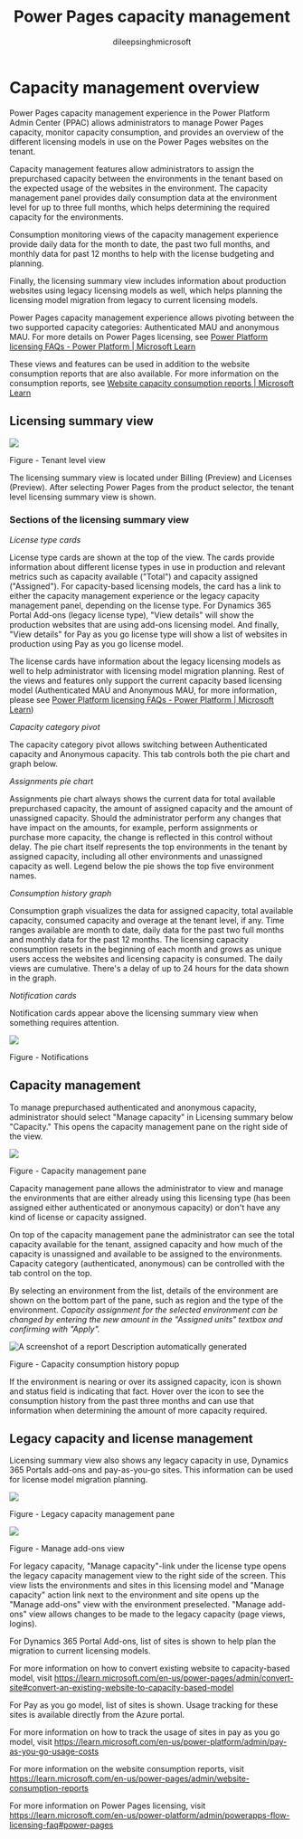 ﻿---
title: Power Pages capacity management 
description: Learn about capacity management in Power Pages.
author: dileepsinghmicrosoft

ms.topic: conceptual
ms.custom: 
ms.date: 11/07/2023
ms.subservice: 
ms.author: dileeps
ms.reviewer: kkendrick
contributors:
    - dileepsinghmicrosoft
    - ProfessorKendrick
---

# Capacity management overview

Power Pages capacity management experience in the Power Platform Admin Center (PPAC) allows administrators to manage Power Pages capacity, monitor capacity consumption, and provides an overview of the different licensing models in use on the Power Pages websites on the tenant.

Capacity management features allow administrators to assign the prepurchased capacity between the environments in the tenant based on the expected usage of the websites in the environment. The capacity management panel provides daily consumption data at the environment level for up to three full months, which helps determining the required capacity for the environments.

Consumption monitoring views of the capacity management experience provide daily data for the month to date, the past two full months, and monthly data for past 12 months to help with the license budgeting and planning.

Finally, the licensing summary view includes information about production websites using legacy licensing models as well, which helps planning the licensing model migration from legacy to current licensing models.

Power Pages capacity management experience allows pivoting between the two supported capacity categories: Authenticated MAU and anonymous MAU. For more details on Power Pages licensing, see [Power Platform licensing FAQs - Power Platform \| Microsoft Learn](https://learn.microsoft.com/en-us/power-platform/admin/powerapps-flow-licensing-faq#power-pages)

These views and features can be used in addition to the website consumption reports that are also available. For more information on the consumption reports, see [Website capacity consumption reports \| Microsoft Learn](https://learn.microsoft.com/en-us/power-pages/admin/website-consumption-reports?tabs=PPS)

## Licensing summary view

![](media/image1.png)

Figure - Tenant level view

The licensing summary view is located under Billing (Preview) and Licenses (Preview). After selecting Power Pages from the product selector, the tenant level licensing summary view is shown.

### Sections of the licensing summary view

*License type cards*

License type cards are shown at the top of the view. The cards provide information about different license types in use in production and relevant metrics such as capacity available ("Total") and capacity assigned ("Assigned"). For capacity-based licensing models, the card has a link to either the capacity management experience or the legacy capacity management panel, depending on the license type. For Dynamics 365 Portal Add-ons (legacy license type), "View details" will show the production websites that are using add-ons licensing model. And finally, "View details" for Pay as you go license type will show a list of websites in production using Pay as you go license model.

The license cards have information about the legacy licensing models as well to help administrator with licensing model migration planning. Rest of the views and features only support the current capacity based licensing model (Authenticated MAU and Anonymous MAU, for more information, please see [Power Platform licensing FAQs - Power Platform \| Microsoft Learn](https://learn.microsoft.com/en-us/power-platform/admin/powerapps-flow-licensing-faq#power-pages))

*Capacity category pivot*

The capacity category pivot allows switching between Authenticated capacity and Anonymous capacity. This tab controls both the pie chart and graph below.

*Assignments pie chart*

Assignments pie chart always shows the current data for total available prepurchased capacity, the amount of assigned capacity and the amount of unassigned capacity. Should the administrator perform any changes that have impact on the amounts, for example,  perform assignments or purchase more capacity, the change is reflected in this control without delay. The pie chart itself represents the top environments in the tenant by assigned capacity, including all other environments and unassigned capacity as well. Legend below the pie shows the top five environment names.

*Consumption history graph*

Consumption graph visualizes the data for assigned capacity, total available capacity, consumed capacity and overage at the tenant level, if any. Time ranges available are month to date, daily data for the past two full months and monthly data for the past 12 months. The licensing capacity consumption resets in the beginning of each month and grows as unique users access the websites and licensing capacity is consumed. The daily views are cumulative. There's a delay of up to 24 hours for the data shown in the graph.

*Notification cards*

Notification cards appear above the licensing summary view when something requires attention.

![](media/image2.png)

Figure - Notifications

## Capacity management

To manage prepurchased authenticated and anonymous capacity, administrator should select "Manage capacity" in Licensing summary below "Capacity." This opens the capacity management pane on the right side of the view.

![](media/image3.png)

Figure - Capacity management pane

Capacity management pane allows the administrator to view and manage the environments that are either already using this licensing type (has been assigned either authenticated or anonymous capacity) or don't have any kind of license or capacity assigned.

On top of the capacity management pane the administrator can see the total capacity available for the tenant, assigned capacity and how much of the capacity is unassigned and available to be assigned to the environments. Capacity category (authenticated, anonymous) can be controlled with the tab control on the top.

By selecting an environment from the list, details of the environment are shown on the bottom part of the pane, such as region and the type of the environment. *Capacity assignment for the selected environment can be changed by entering the new amount in the "Assigned units" textbox and confirming with "Apply".*

![A screenshot of a report Description automatically generated](media/image4.png)

Figure - Capacity consumption history popup

If the environment is nearing or over its assigned capacity, icon is shown and status field is indicating that fact. Hover over the icon to see the consumption history from the past three months and can use that information when determining the amount of more capacity required.

## Legacy capacity and license management

Licensing summary view also shows any legacy capacity in use, Dynamics 365 Portals add-ons and pay-as-you-go sites. This information can be used for license model migration planning.

![](media/image5.png)

Figure - Legacy capacity management pane

![](media/image6.png)

Figure - Manage add-ons view

For legacy capacity, "Manage capacity"-link under the license type opens the legacy capacity management view to the right side of the screen. This view lists the environments and sites in this licensing model and "Manage capacity" action link next to the environment and site opens up the "Manage add-ons" view with the environment preselected. "Manage add-ons" view allows changes to be made to the legacy capacity (page views, logins).

For Dynamics 365 Portal Add-ons, list of sites is shown to help plan the migration to current licensing models.

For more information on how to convert existing website to capacity-based model, visit <https://learn.microsoft.com/en-us/power-pages/admin/convert-site#convert-an-existing-website-to-capacity-based-model>

For Pay as you go model, list of sites is shown. Usage tracking for these sites is available directly from the Azure portal.

For more information on how to track the usage of sites in pay as you go model, visit <https://learn.microsoft.com/en-us/power-platform/admin/pay-as-you-go-usage-costs>

For more information on the website consumption reports, visit <https://learn.microsoft.com/en-us/power-pages/admin/website-consumption-reports>

For more information on Power Pages licensing, visit <https://learn.microsoft.com/en-us/power-platform/admin/powerapps-flow-licensing-faq#power-pages>
